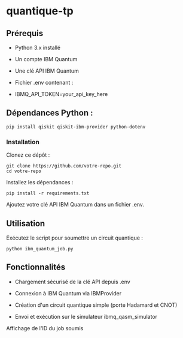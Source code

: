 # quantique-tp

## Prérequis

- Python 3.x installé

- Un compte IBM Quantum

- Une clé API IBM Quantum

- Fichier .env contenant :

- IBMQ_API_TOKEN=your_api_key_here

## Dépendances Python :
```
pip install qiskit qiskit-ibm-provider python-dotenv
```
 
### Installation

Clonez ce dépôt :

```
git clone https://github.com/votre-repo.git
cd votre-repo
```

Installez les dépendances :
```
pip install -r requirements.txt
```
Ajoutez votre clé API IBM Quantum dans un fichier .env.

## Utilisation

Exécutez le script pour soumettre un circuit quantique :
```
python ibm_quantum_job.py
```
## Fonctionnalités

- Chargement sécurisé de la clé API depuis .env

- Connexion à IBM Quantum via IBMProvider

- Création d'un circuit quantique simple (porte Hadamard et CNOT)

- Envoi et exécution sur le simulateur ibmq_qasm_simulator

Affichage de l'ID du job soumis
